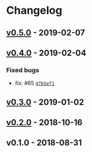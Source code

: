 # Changelog

## [v0.5.0](https://github.com/kalisio/kaabah/compare/v0.4.0...v0.5.0) - 2019-02-07




## [v0.4.0](https://github.com/kalisio/kaabah/compare/v0.3.0...v0.4.0) - 2019-02-04

### Fixed bugs

- fix: #65 [`47b5ef1`](https://github.com/kalisio/kaabah/commit/47b5ef1b654b28404e0600339d5ba7dc3c29757c)



## [v0.3.0](https://github.com/kalisio/kaabah/compare/v0.2.0...v0.3.0) - 2019-01-02




## [v0.2.0](https://github.com/kalisio/kaabah/compare/v0.1.0...v0.2.0) - 2018-10-16




## v0.1.0 - 2018-08-31




